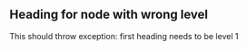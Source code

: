 ## Heading for node with wrong level <node type="DefinedType" />

This should throw exception: first heading needs to be level 1